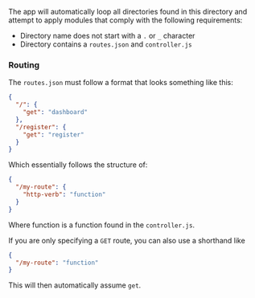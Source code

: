 The app will automatically loop all directories found in this directory and
attempt to apply modules that comply with the following requirements:

- Directory name does not start with a `.` or `_` character
- Directory contains a `routes.json` and `controller.js`

### Routing

The `routes.json` must follow a format that looks something like this:

```json
{
  "/": {
    "get": "dashboard"
  },
  "/register": {
    "get": "register"
  }
}
```

Which essentially follows the structure of:

```json
{
  "/my-route": {
    "http-verb": "function"
  }
}
```

Where function is a function found in the `controller.js`.

If you are only specifying a `GET` route, you can also use a shorthand like

```json
{
  "/my-route": "function"
}
```

This will then automatically assume `get`.

